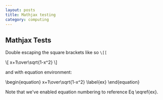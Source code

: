 ```yaml
---
layout: posts
title: Mathjax testing 
category: computing
---
```




## Mathjax Tests

Double escaping the square brackets like so `\[[`

\\[ x+1\over\sqrt{1-x^2} \\]

and with equation environment:

\begin{equation}
x+1\over\sqrt{1-x^2} \label{ex}
\end{equation}

Note that we've enabled equation numbering to reference Eq \eqref{ex}.  
